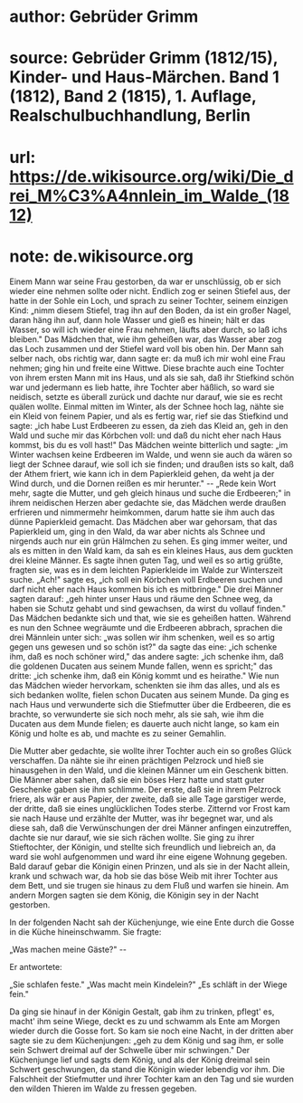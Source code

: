 # author: Gebrüder Grimm
# source: Gebrüder Grimm (1812/15), Kinder- und Haus-Märchen. Band 1 (1812), Band 2 (1815), 1. Auflage, Realschulbuchhandlung, Berlin
# url: https://de.wikisource.org/wiki/Die_drei_M%C3%A4nnlein_im_Walde_(1812)
# note: de.wikisource.org

Einem Mann war seine Frau gestorben, da war er unschlüssig, ob er sich wieder eine nehmen sollte oder nicht. Endlich zog er seinen Stiefel aus, der hatte in der Sohle ein Loch, und sprach zu seiner Tochter, seinem einzigen Kind: „nimm diesem Stiefel, trag ihn auf den Boden, da ist ein großer Nagel, daran häng ihn auf, dann hole Wasser und gieß es hinein; hält er das Wasser, so will ich wieder eine Frau nehmen, läufts aber durch, so laß ichs bleiben." Das Mädchen that, wie ihm geheißen war, das Wasser aber zog das Loch zusammen und der Stiefel ward voll bis oben hin. Der Mann sah selber nach, obs richtig war, dann sagte er: da muß ich mir wohl eine Frau nehmen; ging hin und freite eine Wittwe. Diese brachte auch eine Tochter von ihrem ersten Mann mit ins Haus, und als sie sah, daß ihr Stiefkind schön war und jedermann es lieb hatte, ihre Tochter aber häßlich, so ward sie neidisch, setzte es überall zurück und dachte nur darauf, wie sie es recht quälen wollte.  Einmal mitten im Winter, als der Schnee hoch lag, nähte sie ein Kleid von feinem Papier, und als es fertig war, rief sie das Stiefkind und sagte: „ich habe Lust Erdbeeren zu essen, da zieh das Kleid an, geh in den Wald und suche mir das Körbchen voll: und daß du nicht eher nach Haus kommst, bis du es voll hast!" Das Mädchen weinte bitterlich und sagte: „im Winter wachsen keine Erdbeeren im Walde, und wenn sie auch da wären so liegt der Schnee darauf, wie soll ich sie finden; und draußen ists so kalt, daß der Athem friert, wie kann ich in dem Papierkleid gehen, da weht ja der Wind durch, und die Dornen reißen es mir herunter." -- „Rede kein Wort mehr, sagte die Mutter, und geh gleich hinaus und suche die Erdbeeren;" in ihrem neidischen Herzen aber gedachte sie, das Mädchen werde draußen erfrieren und nimmermehr heimkommen, darum hatte sie ihm auch das dünne Papierkleid gemacht. Das Mädchen aber war gehorsam, that das Papierkleid um, ging in den Wald, da war aber nichts als Schnee und nirgends auch nur ein grün Hälmchen zu sehen. Es ging immer weiter, und als es mitten in den Wald kam, da sah es ein kleines Haus, aus dem guckten drei kleine Männer. Es sagte ihnen guten Tag, und weil es so artig grüßte, fragten sie, was es in dem leichten Papierkleide  im Walde zur Winterszeit suche. „Ach!" sagte es, „ich soll ein Körbchen voll Erdbeeren suchen und darf nicht eher nach Haus kommen bis ich es mitbringe." Die drei Männer sagten darauf: „geh hinter unser Haus und räume den Schnee weg, da haben sie Schutz gehabt und sind gewachsen, da wirst du vollauf finden." Das Mädchen bedankte sich und that, wie sie es geheißen hatten. Während es nun den Schnee wegräumte und die Erdbeeren abbrach, sprachen die drei Männlein unter sich: „was sollen wir ihm schenken, weil es so artig gegen uns gewesen und so schön ist?" da sagte das eine: „ich schenke ihm, daß es noch schöner wird," das andere sagte: „ich schenke ihm, daß die goldenen Ducaten aus seinem Munde fallen, wenn es spricht;" das dritte: „ich schenke ihm, daß ein König kommt und es heirathe." Wie nun das Mädchen wieder hervorkam, schenkten sie ihm das alles, und als es sich bedanken wollte, fielen schon Ducaten aus seinem Munde. Da ging es nach Haus und verwunderte sich die Stiefmutter über die Erdbeeren, die es brachte, so verwunderte sie sich noch mehr, als sie sah, wie ihm die Ducaten aus dem Munde fielen; es dauerte auch nicht lange, so kam ein König und holte es ab, und machte es zu seiner Gemahlin. 

Die Mutter aber gedachte, sie wollte ihrer  Tochter auch ein so großes Glück verschaffen. Da nähte sie ihr einen prächtigen Pelzrock und hieß sie hinausgehen in den Wald, und die kleinen Männer um ein Geschenk bitten. Die Männer aber sahen, daß sie ein böses Herz hatte und statt guter Geschenke gaben sie ihm schlimme. Der erste, daß sie in ihrem Pelzrock friere, als wär er aus Papier, der zweite, daß sie alle Tage garstiger werde, der dritte, daß sie eines unglücklichen Todes sterbe. Zitternd vor Frost kam sie nach Hause und erzählte der Mutter, was ihr begegnet war, und als diese sah, daß die Verwünschungen der drei Männer anfingen einzutreffen, dachte sie nur darauf, wie sie sich rächen wollte. Sie ging zu ihrer Stieftochter, der Königin, und stellte sich freundlich und liebreich an, da ward sie wohl aufgenommen und ward ihr eine eigene Wohnung gegeben. Bald darauf gebar die Königin einen Prinzen, und als sie in der Nacht allein, krank und schwach war, da hob sie das böse Weib mit ihrer Tochter aus dem Bett, und sie trugen sie hinaus zu dem Fluß und warfen sie hinein. Am andern Morgen sagten sie dem König, die Königin sey in der Nacht gestorben. 

In der folgenden Nacht sah der Küchenjunge, wie eine Ente durch die Gosse in die Küche hineinschwamm. Sie fragte: 

„Was machen meine Gäste?" -- 

Er antwortete: 

„Sie schlafen feste." „Was macht mein Kindelein?" „Es schläft in der Wiege fein." 

Da ging sie hinauf in der Königin Gestalt, gab ihm zu trinken, pflegt' es, macht' ihm seine Wiege, deckt es zu und schwamm als Ente am Morgen wieder durch die Gosse fort. So kam sie noch eine Nacht, in der dritten aber sagte sie zu dem Küchenjungen: „geh zu dem König und sag ihm, er solle sein Schwert dreimal auf der Schwelle über mir schwingen." Der Küchenjunge lief und sagts dem König, und als der König dreimal sein Schwert geschwungen, da stand die Königin wieder lebendig vor ihm. Die Falschheit der Stiefmutter und ihrer Tochter kam an den Tag und sie wurden den wilden Thieren im Walde zu fressen gegeben. 

